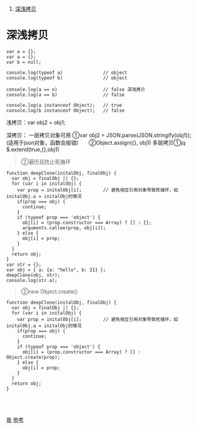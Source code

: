 ﻿1. <a href="#h1"> 深浅拷贝 </a>



###  <h1 id="h1"> 深浅拷贝 </h1>
```
var o = {};
var a = {};
var b = null;

console.log(typeof a)               // object
console.log(typeof b)               // object

console.log(a == o)                 // false 深浅拷贝
console.log(a == b)                 // false

console.log(a instanceof Object);   // true
console.log(b instanceof Object);   // false
```

浅拷贝：var obj2 = obj1;

深拷贝：
一层拷贝对象可用 ①var obj2 = JSON.parse(JSON.stringify(obj1));(适用于json对象，函数会报错)　　②Object.assign({}, obj1)
多层拷贝①jq $.extend(true,{},obj1)
> ②遍历且防止死循环
```
function deepClone(initalObj, finalObj) {    
  var obj = finalObj || {};    
  for (var i in initalObj) {        
    var prop = initalObj[i];        // 避免相互引用对象导致死循环，如initalObj.a = initalObj的情况
    if(prop === obj) {            
      continue;
    }        
    if (typeof prop === 'object') {
      obj[i] = (prop.constructor === Array) ? [] : {};            
      arguments.callee(prop, obj[i]);
    } else {
      obj[i] = prop;
    }
  }    
  return obj;
}
var str = {};
var obj = { a: {a: "hello", b: 21} };
deepClone(obj, str);
console.log(str.a);
```
> ②new Object.create()
```
function deepClone(initalObj, finalObj) {    
  var obj = finalObj || {};    
  for (var i in initalObj) {        
    var prop = initalObj[i];        // 避免相互引用对象导致死循环，如initalObj.a = initalObj的情况
    if(prop === obj) {            
      continue;
    }        
    if (typeof prop === 'object') {
      obj[i] = (prop.constructor === Array) ? [] : Object.create(prop);
    } else {
      obj[i] = prop;
    }
  }    
  return obj;
}
```

<br/><br/><br/>
[我](https://www.cnblogs.com/lgyong/p/12710862.html)
[参考](https://www.cnblogs.com/Chen-XiaoJun/p/6217373.html)


